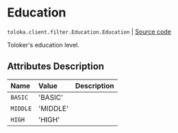 # Education
`toloka.client.filter.Education.Education` | [Source code](https://github.com/Toloka/toloka-kit/blob/v1.1.0.post1/src/client/filter.py#L300)

Toloker's education level.

## Attributes Description

| Name | Value | Description |
| :------| :-----------| :----------| 
`BASIC`|'BASIC'|
`MIDDLE`|'MIDDLE'|
`HIGH`|'HIGH'|
